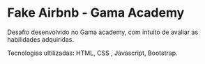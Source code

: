 # Fake Airbnb - Gama Academy

Desafio desenvolvido no Gama academy, com intuito de  avaliar as habilidades adquiridas.

Tecnologias ultilizadas: HTML, CSS
, Javascript, Bootstrap.
